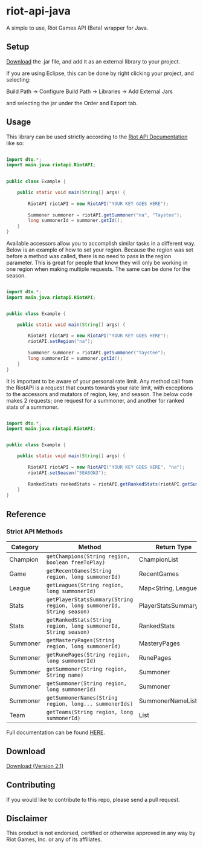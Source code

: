 riot-api-java
=============

A simple to use, Riot Games API (Beta) wrapper for Java.

## Setup

[Download](https://dl.dropboxusercontent.com/s/te7kxqqrhzsp60e/riot-api-java.jar?dl=1&token_hash=AAHiCwTK9cGe-G-z5_4fmobXiEP5knAoJmhCTzUN96x7bw) the .jar file, and add it as an external library to your project.

If you are using Eclipse, this can be done by right clicking your project, and selecting:

Build Path -> Configure Build Path -> Libraries -> Add External Jars

and selecting the jar under the Order and Export tab.

## Usage

This library can be used strictly according to the [Riot API Documentation](https://developer.riotgames.com/api/methods) like so:

```java

import dto.*;
import main.java.riotapi.RiotAPI;
	

public class Example {

	public static void main(String[] args) {
			
		RiotAPI riotAPI = new RiotAPI("YOUR KEY GOES HERE");
		
		Summoner summoner = riotAPI.getSummoner("na", "Taystee");
		long summonerId = summoner.getId();
	}
}

```


Available accessors allow you to accomplish similar tasks in a different way.
Below is an example of how to set your region. Because the region was set before a method was called, there is no need to pass in the region parameter. This is great for people that know they will only be working in one region when making multiple requests. The same can be done for the season.


```java

import dto.*;
import main.java.riotapi.RiotAPI;


public class Example {

	public static void main(String[] args) {
		
		RiotAPI riotAPI = new RiotAPI("YOUR KEY GOES HERE");
		riotAPI.setRegion("na");
		
		Summoner summoner = riotAPI.getSummoner("Taystee");
		long summonerId = summoner.getId();
	}
}

```


It is important to be aware of your personal rate limit. Any method call from the RiotAPI is a request that counts towards your rate limit, with exceptions to the accessors and mutators of region, key, and season. The below code makes 2 requests; one request for a summoner, and another for ranked stats of a summoner.



```java

import dto.*;
import main.java.riotapi.RiotAPI;


public class Example {

	public static void main(String[] args) {
		
		RiotAPI riotAPI = new RiotAPI("YOUR KEY GOES HERE", "na");
		riotAPI.setSeason("SEASON3");
		
		RankedStats rankedStats = riotAPI.getRankedStats(riotAPI.getSummoner("Taystee").getId());
	}
}

```

## Reference

### Strict API Methods


|Category|Method                                                                |Return Type           |
|--------|----------------------------------------------------------------------|----------------------|
|Champion|`getChampions(String region, boolean freeToPlay)`                     |ChampionList          |
|Game    |`getRecentGames(String region, long summonerId)`                      |RecentGames           |
|League  |`getLeagues(String region, long summonerId)`                          |Map<String, League>   |
|Stats   |`getPlayerStatsSummary(String region, long summonerId, String season)`|PlayerStatsSummaryList|
|Stats   |`getRankedStats(String region, long summonerId, String season)`       |RankedStats           |
|Summoner|`getMasteryPages(String region, long summonerId)`                     |MasteryPages          |
|Summoner|`getRunePages(String region, long summonerId)`                        |RunePages             |
|Summoner|`getSummoner(String region, String name)`                             |Summoner              |
|Summoner|`getSummoner(String region, long summonerId)`                         |Summoner              |
|Summoner|`getSummonerNames(String region, long... summonerIds)`             |SummonerNameList      |
|Team    |`getTeams(String region, long summonerId)`                            |List<Team>            |

Full documentation can be found [HERE](http://taycaldwell.github.io/riot-api-java/doc).

## Download
[Download (Version 2.1)](https://dl.dropboxusercontent.com/s/te7kxqqrhzsp60e/riot-api-java.jar?dl=1&token_hash=AAHiCwTK9cGe-G-z5_4fmobXiEP5knAoJmhCTzUN96x7bw)

## Contributing
If you would like to contribute to this repo, please send a pull request.

## Disclaimer
This product is not endorsed, certified or otherwise approved in any way by Riot Games, Inc. or any of its affiliates.
